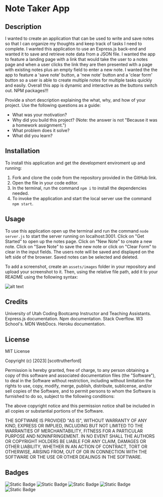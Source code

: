 # Note Taker App

## Description

I wanted to create an application that can be used to write and save notes so that I can organize my thoughts and keep track of tasks I need to complete. I wanted this application to use an Express.js back-end and wanted it to save and retrieve note data from a JSON file. I wanted the app to feature a landing page with a link that would take the user to a notes page and when a user clicks the link they are then presented with a page with existing notes plus an empty field to enter a new note. I wanted the the app to feature a 'save note' button, a 'new note' button and a 'clear form' button so a user is able to create multiple notes for multiple tasks quickly and easily. Overall this app is dynamic and interactive as the buttons switch out. NPM packages!!!

Provide a short description explaining the what, why, and how of your project. Use the following questions as a guide:

- What was your motivation?
- Why did you build this project? (Note: the answer is not "Because it was a homework assignment.")
- What problem does it solve?
- What did you learn?

## Installation

To install this application and get the development enviroment up and running:

1. Fork and clone the code from the repository provided in the GitHub link.
2. Open the file in your code editor.
3. In the terminal, run the command `npm i` to install the dependencies needed.
4. To invoke the application and start the local server use the command `npm start`.

## Usage

To use this application open up the terminal and run the command `node server.js` to start the server running on localhost:3001. Click on "Get Started" to open up the notes page. Click on "New Note" to create a new note. Click on "Save Note" to save the new note or click on "Clear Form" to clear in the input fields. The users note will be saved and displayed on the left side of the browser. Saved notes can be selected and deleted. 

To add a screenshot, create an `assets/images` folder in your repository and upload your screenshot to it. Then, using the relative file path, add it to your README using the following syntax:

![alt text](assets/images/screenshot.png)

## Credits

University of Utah Coding Bootcamp Instructor and Teaching Assistants. Express.js documentation. Npm documentation. Stack Overflow. W3 School's. MDN WebDocs. Heroku documentation. 

## License

MIT License

Copyright (c) [2023] [scottrutherford]

Permission is hereby granted, free of charge, to any person obtaining a copy
of this software and associated documentation files (the "Software"), to deal
in the Software without restriction, including without limitation the rights
to use, copy, modify, merge, publish, distribute, sublicense, and/or sell
copies of the Software, and to permit persons to whom the Software is
furnished to do so, subject to the following conditions:

The above copyright notice and this permission notice shall be included in all
copies or substantial portions of the Software.

THE SOFTWARE IS PROVIDED "AS IS", WITHOUT WARRANTY OF ANY KIND, EXPRESS OR
IMPLIED, INCLUDING BUT NOT LIMITED TO THE WARRANTIES OF MERCHANTABILITY,
FITNESS FOR A PARTICULAR PURPOSE AND NONINFRINGEMENT. IN NO EVENT SHALL THE
AUTHORS OR COPYRIGHT HOLDERS BE LIABLE FOR ANY CLAIM, DAMAGES OR OTHER
LIABILITY, WHETHER IN AN ACTION OF CONTRACT, TORT OR OTHERWISE, ARISING FROM,
OUT OF OR IN CONNECTION WITH THE SOFTWARE OR THE USE OR OTHER DEALINGS IN THE
SOFTWARE.

## Badges

![Static Badge](https://img.shields.io/badge/JavaScript-F7DF1E?style=for-the-badge&logo=javascript&logoColor=black)
![Static Badge](https://img.shields.io/badge/HTML5-E34F26?style=for-the-badge&logo=html5&logoColor=white)
![Static Badge](https://img.shields.io/badge/CSS-239120?&style=for-the-badge&logo=css3&logoColor=white)
![Static Badge](https://img.shields.io/badge/Express.js-404D59?style=for-the-badge)
![Static Badge](https://img.shields.io/badge/Node.js-43853D?style=for-the-badge&logo=node.js&logoColor=white)